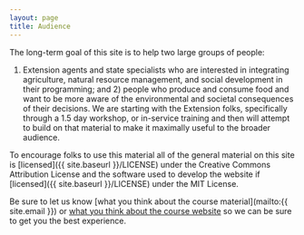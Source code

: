 ```yaml
---
layout: page
title: Audience
---
```


The long-term goal of this site is to help two large groups of people:
1) Extension agents and state specialists who are interested in integrating
agriculture, natural resource management, and social development in their
programming; and 2) people who produce and consume food and want to be more aware of the environmental and societal consequences of their decisions. We are
starting with the Extension folks, specifically through a 1.5 day workshop, or
in-service training and then will attempt to build on that material to make it
maximally useful to the broader audience.

To encourage folks to use this material all of the general material on this
site is [licensed]({{ site.baseurl }}/LICENSE) under the Creative Commons 
Attribution License and the software used to develop the website if [licensed]({{ site.baseurl }}/LICENSE) 
under the MIT License. 

Be sure to let us know [what you think about the course material](mailto:{{ site.email }}) or [what you think about the course website](mailto:datacarpentrysemester@weecology.org) so we can be sure to get you the best experience.

